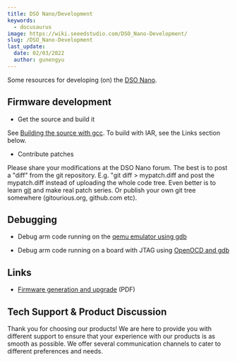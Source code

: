 ```yaml
---
title: DSO Nano/Development
keywords:
  - docusaurus
image: https://wiki.seeedstudio.com/DSO_Nano-Development/
slug: /DSO_Nano-Development
last_update:
  date: 02/03/2022
  author: gunengyu
---
```


Some resources for developing (on) the [DSO Nano](/DSO_Nano "DSO Nano").

## Firmware development

* Get the source and build it

See [Building the source with gcc](/DSO_Nano-gcc "DSO Nano/gcc"). To build with IAR, see the Links section below.

* Contribute patches

Please share your modifications at the DSO Nano forum. The best is to post a "diff" from the git repository. E.g. "git diff &gt; mypatch.diff and post the mypatch.diff instead of uploading the whole code tree. Even better is to learn [git](http://git-scm.com/) and make real patch series. Or publish your own git tree somewhere (gitourious.org, github.com etc).

## Debugging

* Debug arm code running on the [qemu emulator using gdb](/DSO_Nano-Qemu_gdb "DSO Nano/Qemu gdb")

* Debug arm code running on a board with JTAG using [OpenOCD and gdb](/DSO_Nano-OpenOCD_gdb "DSO Nano/OpenOCD gdb")

## Links

* [Firmware generation and upgrade](http://dsonano.googlecode.com/files/DSO%20nano%20firmware%20generation%20and%20upgrade.pdf) (PDF)

## Tech Support & Product Discussion

Thank you for choosing our products! We are here to provide you with different support to ensure that your experience with our products is as smooth as possible. We offer several communication channels to cater to different preferences and needs.

<div class="button_tech_support_container">
<a href="https://forum.seeedstudio.com/" class="button_forum"></a> 
<a href="https://www.seeedstudio.com/contacts" class="button_email"></a>
</div>

<div class="button_tech_support_container">
<a href="https://discord.gg/eWkprNDMU7" class="button_discord"></a> 
<a href="https://github.com/Seeed-Studio/wiki-documents/discussions/69" class="button_discussion"></a>
</div>
